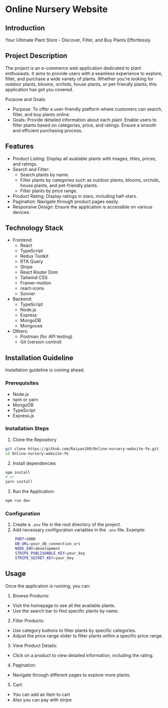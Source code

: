 



# Online Nursery Website

## Introduction

Your Ultimate Plant Store - Discover, Filter, and Buy Plants Effortlessly

## Project Description

The project is an e-commerce web application dedicated to plant enthusiasts. It aims to provide users with a seamless experience to explore, filter, and purchase a wide variety of plants. Whether you're looking for outdoor plants, blooms, orchids, house plants, or pet-friendly plants, this application has got you covered.

Purpose and Goals:

- Purpose: To offer a user-friendly platform where customers can search, filter, and buy plants online.
- Goals:
Provide detailed information about each plant.
Enable users to filter plants based on categories, price, and ratings.
Ensure a smooth and efficient purchasing process.

## Features

- Product Listing: Display all available plants with images, titles, prices, and ratings.
- Search and Filter:
  - Search plants by name.
  - Filter plants by categories such as outdoor plants, blooms, orchids, house plants, and pet-friendly plants.
  - Filter plants by price range.
- Product Rating: Display ratings in stars, including half-stars.
- Pagination: Navigate through product pages easily.
- Responsive Design: Ensure the application is accessible on various devices.

## Technology Stack

- Frontend:
  - React
  - TypeScript
  - Redux Toolkit
  - RTK Query
  - Stripe
  - React Router Dom
  - Tailwind CSS
  - Framer-motion
  - react-icons
  - Sonner
- Backend:
  - TypeScript
  - Node.js
  - Express
  - MongoDB
  - Mongoose
- Others:
  - Postman (for API testing)
  - Git (version control)

## Installation Guideline

Installation guideline is coming ahead.

### Prerequisites

- Node.js
- npm or yarn
- MongoDB
- TypeScript
- Express.js

### Installation Steps

1. Clone the Repository
```bash
git clone https://github.com/Raiyan109/Online-nursery-website-fe.git
cd Online-nursery-website-fe
```
2. Install dependencies
```bash
npm install
# or
yarn install
```
3. Run the Application:
```bash
npm run dev
```

### Configuration

1. Create a `.env` file in the root directory of the project.
2. Add necessary configuration variables in the `.env` file.
   Example:
   ```bash
    PORT=5000
    DB_URL=your_db_connection_uri
    NODE_ENV=development
    STRIPE_PUBLISHABLE_KEY=your_key
    STRIPE_SECRET_KEY=your_key
   ```


## Usage

Once the application is running, you can:

1. Browse Products:

  - Visit the homepage to see all the available plants.
  - Use the search bar to find specific plants by name.

2. Filter Products:

  - Use category buttons to filter plants by specific categories.
  - Adjust the price range slider to filter plants within a specific price range.

3. View Product Details:

  - Click on a product to view detailed information, including the rating.

4. Pagination:

  - Navigate through different pages to explore more plants.

5. Cart: 
  - You can add an item to cart
  - Also you can pay with stripe
